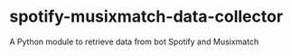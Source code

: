 # spotify-musixmatch-data-collector
A Python module to retrieve data from bot Spotify and Musixmatch
